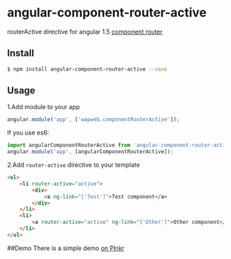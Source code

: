 # angular-component-router-active

routerActive directive for angular 1.5 [component router](https://docs.angularjs.org/guide/component-router)

## Install

```bash
$ npm install angular-component-router-active --save
```

## Usage

1.Add module to your app

```javascript
angular.module('app', ['wapweb.componentRouterActive']);
```
If you use es6:
```javascript
import angularComponentRouterActive from 'angular-component-router-active';
angular.module('app', [angularComponentRouterActive]);
```

2.Add `router-active` directive to your template

```html
<ul>
    <li router-active="active">
        <div>
            <a ng-link="['Test']">Test component</a>
        </div>
    </li>
    <li>
        <a router-active="active" ng-link="['Other']">Other component</a>
    </li>
</ul>
```

##Demo
There is a simple demo [on Plnkr](http://plnkr.co/edit/OGjYQo8LGmMmFr41hxr3?p=preview)
